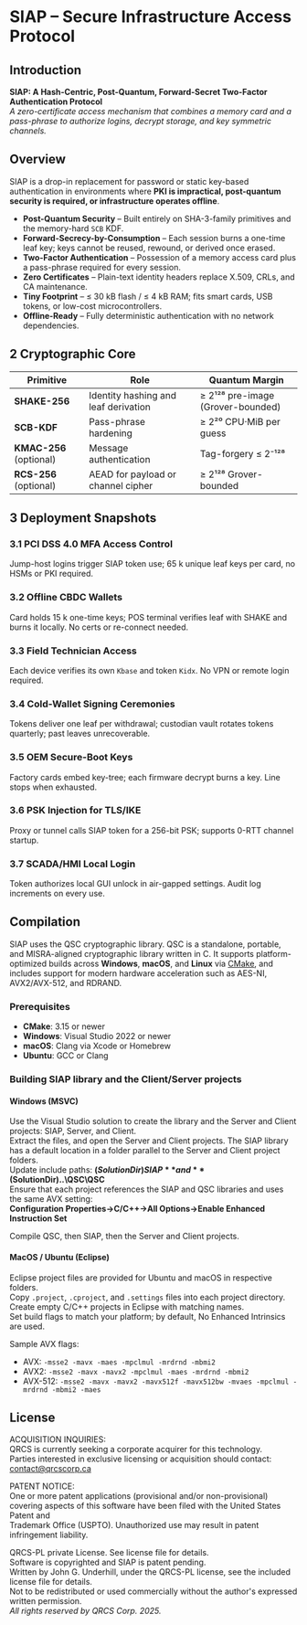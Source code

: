 # SIAP – Secure Infrastructure Access Protocol

## Introduction

**SIAP: A Hash-Centric, Post-Quantum, Forward-Secret Two-Factor Authentication Protocol**  
*A zero-certificate access mechanism that combines a memory card and a pass-phrase to authorize logins, decrypt storage, and key symmetric channels.*

## Overview

SIAP is a drop-in replacement for password or static key-based authentication in environments where **PKI is impractical, post-quantum security is required, or infrastructure operates offline**.

* **Post-Quantum Security** – Built entirely on SHA-3-family primitives and the memory-hard `SCB` KDF.  
* **Forward-Secrecy-by-Consumption** – Each session burns a one-time leaf key; keys cannot be reused, rewound, or derived once erased.  
* **Two-Factor Authentication** – Possession of a memory access card plus a pass-phrase required for every session.  
* **Zero Certificates** – Plain-text identity headers replace X.509, CRLs, and CA maintenance.  
* **Tiny Footprint** – ≤ 30 kB flash / ≤ 4 kB RAM; fits smart cards, USB tokens, or low-cost microcontrollers.  
* **Offline-Ready** – Fully deterministic authentication with no network dependencies.

## 2  Cryptographic Core

| Primitive              | Role                                | Quantum Margin                 |
|------------------------|-------------------------------------|--------------------------------|
| **SHAKE-256**          | Identity hashing and leaf derivation| ≥ 2¹²⁸ pre-image (Grover-bounded) |
| **SCB-KDF**            | Pass-phrase hardening               | ≥ 2²⁰ CPU·MiB per guess        |
| **KMAC-256** (optional)| Message authentication              | Tag-forgery ≤ 2⁻¹²⁸            |
| **RCS-256** (optional) | AEAD for payload or channel cipher  | ≥ 2¹²⁸ Grover-bounded          |

## 3 Deployment Snapshots

### 3.1 PCI DSS 4.0 MFA Access Control  
Jump-host logins trigger SIAP token use; 65 k unique leaf keys per card, no HSMs or PKI required.

### 3.2 Offline CBDC Wallets  
Card holds 15 k one-time keys; POS terminal verifies leaf with SHAKE and burns it locally. No certs or re-connect needed.

### 3.3 Field Technician Access  
Each device verifies its own `Kbase` and token `Kidx`. No VPN or remote login required.

### 3.4 Cold-Wallet Signing Ceremonies  
Tokens deliver one leaf per withdrawal; custodian vault rotates tokens quarterly; past leaves unrecoverable.

### 3.5 OEM Secure-Boot Keys  
Factory cards embed key-tree; each firmware decrypt burns a key. Line stops when exhausted.

### 3.6 PSK Injection for TLS/IKE  
Proxy or tunnel calls SIAP token for a 256-bit PSK; supports 0-RTT channel startup.

### 3.7 SCADA/HMI Local Login  
Token authorizes local GUI unlock in air-gapped settings. Audit log increments on every use.

## Compilation

SIAP uses the QSC cryptographic library. QSC is a standalone, portable, and MISRA-aligned cryptographic library written in C. It supports platform-optimized builds across **Windows**, **macOS**, and **Linux** via [CMake](https://cmake.org/), and includes support for modern hardware acceleration such as AES-NI, AVX2/AVX-512, and RDRAND.

### Prerequisites

- **CMake**: 3.15 or newer  
- **Windows**: Visual Studio 2022 or newer  
- **macOS**: Clang via Xcode or Homebrew  
- **Ubuntu**: GCC or Clang  

### Building SIAP library and the Client/Server projects

#### Windows (MSVC)

Use the Visual Studio solution to create the library and the Server and Client projects: SIAP, Server, and Client.  
Extract the files, and open the Server and Client projects. The SIAP library has a default location in a folder parallel to the Server and Client project folders.  
Update include paths: **$(SolutionDir)SIAP** and **$(SolutionDir)..\QSC\QSC**  
Ensure that each project references the SIAP and QSC libraries and uses the same AVX setting:  
**Configuration Properties->C/C++->All Options->Enable Enhanced Instruction Set**  

Compile QSC, then SIAP, then the Server and Client projects.

#### MacOS / Ubuntu (Eclipse)

Eclipse project files are provided for Ubuntu and macOS in respective folders.  
Copy `.project`, `.cproject`, and `.settings` files into each project directory.  
Create empty C/C++ projects in Eclipse with matching names.  
Set build flags to match your platform; by default, No Enhanced Intrinsics are used.

Sample AVX flags:
- AVX: `-msse2 -mavx -maes -mpclmul -mrdrnd -mbmi2`  
- AVX2: `-msse2 -mavx -mavx2 -mpclmul -maes -mrdrnd -mbmi2`  
- AVX-512: `-msse2 -mavx -mavx2 -mavx512f -mavx512bw -mvaes -mpclmul -mrdrnd -mbmi2 -maes`

## License

ACQUISITION INQUIRIES:  
QRCS is currently seeking a corporate acquirer for this technology.  
Parties interested in exclusive licensing or acquisition should contact: contact@qrcscorp.ca

PATENT NOTICE:  
One or more patent applications (provisional and/or non-provisional) covering aspects of this software have been filed with the United States Patent and  
Trademark Office (USPTO). Unauthorized use may result in patent infringement liability.  

QRCS-PL private License. See license file for details.  
Software is copyrighted and SIAP is patent pending.  
Written by John G. Underhill, under the QRCS-PL license, see the included license file for details.  
Not to be redistributed or used commercially without the author's expressed written permission.  
_All rights reserved by QRCS Corp. 2025._
